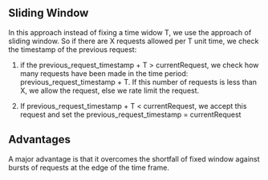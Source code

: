 ## Sliding Window
In this approach instead of fixing a time widow T, we use the approach of sliding window. 
So if there are X requests allowed per T unit time, we check the timestamp of the previous request:  
1. if the previous_request_timestamp + T > currentRequest, we check how many requests have been made in the time period: previous_request_timestamp + T. If this number of requests is less than X, we allow the request, else we rate limit the request.

2. If previous_request_timestamp + T < currentRequest, we accept this request and set the previous_request_timestamp = currentRequest


## Advantages
A major advantage is that it overcomes the shortfall of fixed window against bursts of requests at the edge of the time frame.